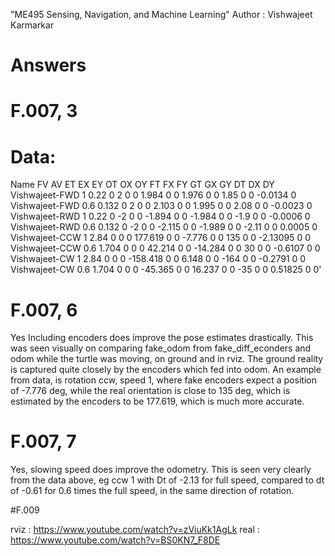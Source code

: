 "ME495 Sensing, Navigation, and Machine Learning"
Author : Vishwajeet Karmarkar </br>
# Answers 
# F.007, 3
# Data: 

Name		FV	AV	ET	EX	EY	OT		OX	OY	FT	FX	FY	GT	GX	GY	DT		DX		DY </br>
Vishwajeet-FWD	1	0.22	0	2	0	0		1.984	0	0	1.976	0	0	1.85	0	0		-0.0134		0 </br>
Vishwajeet-FWD	0.6	0.132	0	2	0	0		2.103	0	0	1.995	0	0	2.08	0	0		-0.0023		0 </br>
Vishwajeet-RWD	1	0.22	0	-2	0	0		-1.894	0	0	-1.984	0	0	-1.9	0	0		-0.0006		0 </br>
Vishwajeet-RWD	0.6	0.132	0	-2	0	0		-2.115	0	0	-1.989	0	0	-2.11	0	0		0.0005		0 </br>
Vishwajeet-CCW	1	2.84	0	0	0	177.619		0	0	-7.776	0	0	135	0	0	-2.13095	0		0 </br>
Vishwajeet-CCW	0.6	1.704	0	0	0	42.214		0	0	-14.284	0	0	30	0	0	-0.6107		0		0 </br>
Vishwajeet-CW	1	2.84	0	0	0	-158.418	0	0	6.148	0	0	-164	0	0	-0.2791		0		0 </br>
Vishwajeet-CW	0.6	1.704	0	0	0	-45.365		0	0	16.237	0	0	-35	0	0	0.51825		0		0' </br>

# F.007, 6
Yes Including encoders does improve the pose estimates drastically. This was seen visually on comparing fake_odom from fake_diff_econders 
and odom while the turtle was moving, on ground and in rviz. The ground reality is captured quite closely by the encoders which fed into
odom. An example from data, is rotation ccw, speed 1, where fake encoders expect a position of -7.776 deg, while the real orientation is
close to 135 deg, which is estimated by the encoders to be 177.619, which is much more accurate.

# F.007, 7
Yes, slowing speed does improve the odometry. This is seen very clearly from the data above, eg ccw 1 with Dt of -2.13 for full speed, compared 
to dt of -0.61 for 0.6 times the full speed, in the same direction of rotation.


#F.009 

rviz : https://www.youtube.com/watch?v=zViuKk1AgLk
real : https://www.youtube.com/watch?v=BS0KN7_F8DE

